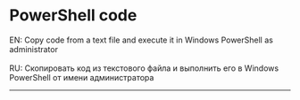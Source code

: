 # PowerShell code 
EN: Copy code from a text file and execute it in Windows PowerShell as administrator  
<br /> RU: Скопировать код из текстового файла и выполнить его в Windows PowerShell от имени администратора
<hr />
